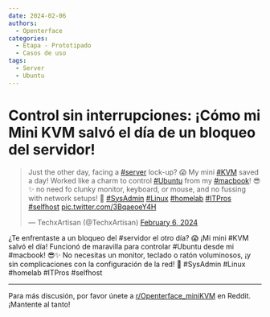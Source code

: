 ```yaml
---
date: 2024-02-06
authors:
  - Openterface
categories:
  - Etapa - Prototipado
  - Casos de uso
tags:
  - Server
  - Ubuntu
---
```


# Control sin interrupciones: ¡Cómo mi Mini KVM salvó el día de un bloqueo del servidor!

<blockquote class="twitter-tweet" data-media-max-width="560"><p lang="en" dir="ltr">Just the other day, facing a <a href="https://twitter.com/hashtag/server?src=hash&amp;ref_src=twsrc%5Etfw">#server</a> lock-up? 😱 My mini <a href="https://twitter.com/hashtag/KVM?src=hash&amp;ref_src=twsrc%5Etfw">#KVM</a> saved a day! Worked like a charm to control <a href="https://twitter.com/hashtag/Ubuntu?src=hash&amp;ref_src=twsrc%5Etfw">#Ubuntu</a> from my <a href="https://twitter.com/hashtag/macbook?src=hash&amp;ref_src=twsrc%5Etfw">#macbook</a>! 😎✨ no need fo clunky monitor, keyboard, or mouse, and no fussing with network setups! 🙌 <a href="https://twitter.com/hashtag/SysAdmin?src=hash&amp;ref_src=twsrc%5Etfw">#SysAdmin</a> <a href="https://twitter.com/hashtag/Linux?src=hash&amp;ref_src=twsrc%5Etfw">#Linux</a> <a href="https://twitter.com/hashtag/homelab?src=hash&amp;ref_src=twsrc%5Etfw">#homelab</a> <a href="https://twitter.com/hashtag/ITPros?src=hash&amp;ref_src=twsrc%5Etfw">#ITPros</a> <a href="https://twitter.com/hashtag/selfhost?src=hash&amp;ref_src=twsrc%5Etfw">#selfhost</a> <a href="https://t.co/3BqaeoeY4H">pic.twitter.com/3BqaeoeY4H</a></p>&mdash; TechxArtisan (@TechxArtisan) <a href="https://twitter.com/TechxArtisan/status/1754754378395996445?ref_src=twsrc%5Etfw">February 6, 2024</a></blockquote> <script async src="https://platform.twitter.com/widgets.js" charset="utf-8"></script>

<!-- more -->

¿Te enfrentaste a un bloqueo del #servidor el otro día? 😱 ¡Mi mini #KVM salvó el día! Funcionó de maravilla para controlar #Ubuntu desde mi #macbook! 😎✨ No necesitas un monitor, teclado o ratón voluminosos, ¡y sin complicaciones con la configuración de la red! 🙌 #SysAdmin #Linux #homelab #ITPros #selfhost

--------

Para más discusión, por favor únete a [r/Openterface_miniKVM](https://www.reddit.com/r/Openterface_miniKVM/) en Reddit. ¡Mantente al tanto!

